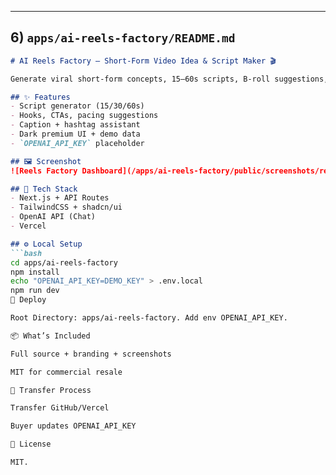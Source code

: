
---

## 6) `apps/ai-reels-factory/README.md`

```markdown
# AI Reels Factory — Short-Form Video Idea & Script Maker 🎬

Generate viral short-form concepts, 15–60s scripts, B-roll suggestions, and captions optimized for Reels/TikTok/Shorts.

## ✨ Features
- Script generator (15/30/60s)
- Hooks, CTAs, pacing suggestions
- Caption + hashtag assistant
- Dark premium UI + demo data
- `OPENAI_API_KEY` placeholder

## 🖼 Screenshot
![Reels Factory Dashboard](/apps/ai-reels-factory/public/screenshots/reels-dashboard-dark.png)

## 🧱 Tech Stack
- Next.js + API Routes
- TailwindCSS + shadcn/ui
- OpenAI API (Chat)
- Vercel

## ⚙️ Local Setup
```bash
cd apps/ai-reels-factory
npm install
echo "OPENAI_API_KEY=DEMO_KEY" > .env.local
npm run dev
🚀 Deploy

Root Directory: apps/ai-reels-factory. Add env OPENAI_API_KEY.

📦 What’s Included

Full source + branding + screenshots

MIT for commercial resale

🔁 Transfer Process

Transfer GitHub/Vercel

Buyer updates OPENAI_API_KEY

📜 License

MIT.
